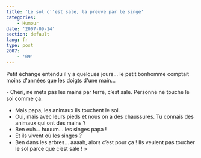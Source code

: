 ```yaml
---
title: 'Le sol c''est sale, la preuve par le singe'
categories:
    - Humour
date: '2007-09-14'
section: default
lang: fr
type: post
2007:
    - '09'
---
```


Petit échange entendu il y a quelques jours… le petit bonhomme comptait moins d'années que les doigts d'une main…

<!-- more -->- Chéri, ne mets pas les mains par terre, c’est sale. Personne ne touche le sol comme ça.
- Mais papa, les animaux ils touchent le sol.
- Oui, mais avec leurs pieds et nous on a des chaussures. Tu connais des animaux qui ont des mains&nbsp;?
- Ben euh… huuum… les singes papa&nbsp;!
- Et ils vivent où les singes&nbsp;?
- Ben dans les arbres… aaaah, alors c’est pour ça&nbsp;! Ils veulent pas toucher le sol parce que c’est sale&nbsp;!&nbsp;»